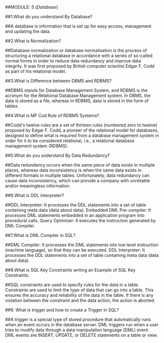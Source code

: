 ##MODULE: 5 (_Database_)

##1.What do you understand By Database?

##A database is information that is set up for easy access, management and updating the data.

##2.What is Normalization?

##Database normalization or database normalisation is the process of structuring a relational database in accordance with a series of so-called normal forms in order to reduce data redundancy and improve data integrity. 
It was first proposed by British computer scientist Edgar F. Codd as part of his relational model.

##3.What is Difference between DBMS and RDBMS?

##DBMS stands for Database Management System, and RDBMS is the acronym for the Relational Database Management system. 
In DBMS, the data is stored as a file, whereas in RDBMS, data is stored in the form of tables.




##4.What is MF Cod Rule of RDBMS Systems?

##Codd's twelve rules are a set of thirteen rules (numbered zero to twelve) proposed by Edgar F. Codd, a pioneer of the relational model for databases, designed to define what is required from a database management system in order for it to be considered relational, i.e., a relational database management system (RDBMS).

##5.What do you understand By Data Redundancy?

##Data redundancy occurs when the same piece of data exists in multiple places, whereas data inconsistency is when the same data exists in different formats in multiple tables. 
Unfortunately, data redundancy can cause data inconsistency, which can provide a company with unreliable and/or meaningless information.

##6.What is DDL Interpreter?

##DDL Interpreter: It processes the DDL statements into a set of table containing meta data (data about data).
Embedded DML Pre-compiler: It processes DML statements embedded in an application program into procedural calls. 
Query Optimizer: It executes the instruction generated by DML Compiler.


##7.What is DML Compiler in SQL?

##DML Compiler: It processes the DML statements into low level instruction (machine language), so that they can be executed.
DDL Interpreter: It processes the DDL statements into a set of table containing meta data (data about data).

##8.What is SQL Key Constraints writing an Example of SQL Key Constraints.

##SQL constraints are used to specify rules for the data in a table. 
Constraints are used to limit the type of data that can go into a table.
This ensures the accuracy and reliability of the data in the table.
If there is any violation between the constraint and the data action, the action is aborted.

##9. What is trigger and how to create a Trigger in SQL?

##A trigger is a special type of stored procedure that automatically runs when an event occurs in the database server.
DML triggers run when a user tries to modify data through a data manipulation language (DML) event.
DML events are INSERT, UPDATE, or DELETE statements on a table or view.

